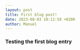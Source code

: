 ```yaml
---
layout: post
title: First blog post!
date: 2023-08-03 10:12:58 +0200
author: Manuel
---
```


### Testing the first blog entry
